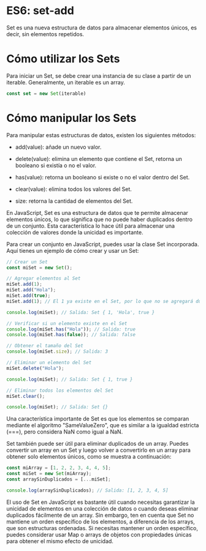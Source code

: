 # ES6: set-add
Set es una nueva estructura de datos para almacenar elementos únicos, es decir, sin elementos repetidos.

# Cómo utilizar los Sets

Para iniciar un Set, se debe crear una instancia de su clase a partir de un iterable. Generalmente, un iterable es un array.

```js
const set = new Set(iterable)
```

# Cómo manipular los Sets
Para manipular estas estructuras de datos, existen los siguientes métodos:

* add(value): añade un nuevo valor.

* delete(value): elimina un elemento que contiene el Set, retorna un booleano si existía o no el valor.

* has(value): retorna un booleano si existe o no el valor dentro del Set.

* clear(value): elimina todos los valores del Set.

* size: retorna la cantidad de elementos del Set.

En JavaScript, Set es una estructura de datos que te permite almacenar elementos únicos, lo que significa que no puede haber duplicados dentro de un conjunto. Esta característica lo hace útil para almacenar una colección de valores donde la unicidad es importante.

Para crear un conjunto en JavaScript, puedes usar la clase Set incorporada. Aquí tienes un ejemplo de cómo crear y usar un Set:

```js
// Crear un Set
const miSet = new Set();

// Agregar elementos al Set
miSet.add(1);
miSet.add("Hola");
miSet.add(true);
miSet.add(1); // El 1 ya existe en el Set, por lo que no se agregará duplicados

console.log(miSet); // Salida: Set { 1, 'Hola', true }

// Verificar si un elemento existe en el Set
console.log(miSet.has("Hola")); // Salida: true
console.log(miSet.has(false)); // Salida: false

// Obtener el tamaño del Set
console.log(miSet.size); // Salida: 3

// Eliminar un elemento del Set
miSet.delete("Hola");

console.log(miSet); // Salida: Set { 1, true }

// Eliminar todos los elementos del Set
miSet.clear();

console.log(miSet); // Salida: Set {}
```

Una característica importante de Set es que los elementos se comparan mediante el algoritmo "SameValueZero", que es similar a la igualdad estricta (===), pero considera NaN como igual a NaN.

Set también puede ser útil para eliminar duplicados de un array. Puedes convertir un array en un Set y luego volver a convertirlo en un array para obtener solo elementos únicos, como se muestra a continuación:

```js
const miArray = [1, 2, 2, 3, 4, 4, 5];
const miSet = new Set(miArray);
const arraySinDuplicados = [...miSet];

console.log(arraySinDuplicados); // Salida: [1, 2, 3, 4, 5]
```
El uso de Set en JavaScript es bastante útil cuando necesitas garantizar la unicidad de elementos en una colección de datos o cuando deseas eliminar duplicados fácilmente de un array. Sin embargo, ten en cuenta que Set no mantiene un orden específico de los elementos, a diferencia de los arrays, que son estructuras ordenadas. Si necesitas mantener un orden específico, puedes considerar usar Map o arrays de objetos con propiedades únicas para obtener el mismo efecto de unicidad.